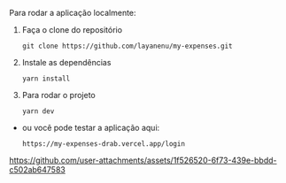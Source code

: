 Para rodar a aplicação localmente:
1) Faça o clone do repositório

   ```
   git clone https://github.com/layanenu/my-expenses.git
   ```
2) Instale as dependências

   ```
   yarn install
   ```
3) Para rodar o projeto

   ```
   yarn dev
   ```
* ou você pode testar a aplicação aqui:

   ```
  https://my-expenses-drab.vercel.app/login
   ```

https://github.com/user-attachments/assets/1f526520-6f73-439e-bbdd-c502ab647583
